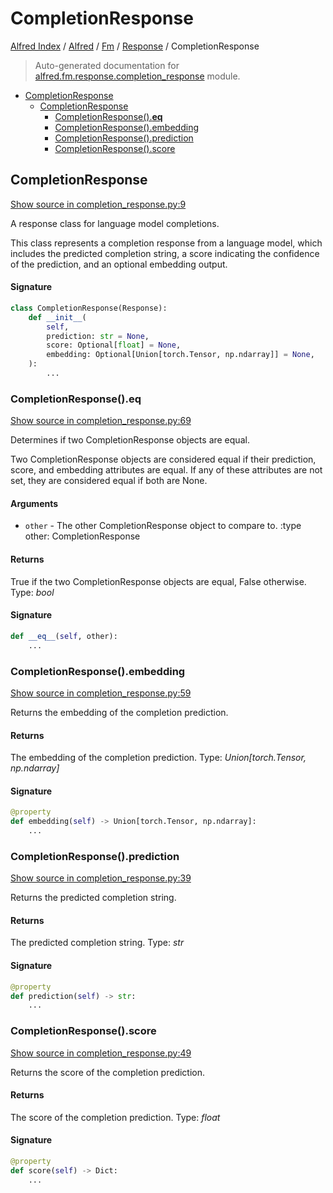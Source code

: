 # CompletionResponse

[Alfred Index](../../../README.md#alfred-index) /
[Alfred](../../index.md#alfred) /
[Fm](../index.md#fm) /
[Response](./index.md#response) /
CompletionResponse

> Auto-generated documentation for [alfred.fm.response.completion_response](../../../../alfred/fm/response/completion_response.py) module.

- [CompletionResponse](#completionresponse)
  - [CompletionResponse](#completionresponse-1)
    - [CompletionResponse().__eq__](#completionresponse()__eq__)
    - [CompletionResponse().embedding](#completionresponse()embedding)
    - [CompletionResponse().prediction](#completionresponse()prediction)
    - [CompletionResponse().score](#completionresponse()score)

## CompletionResponse

[Show source in completion_response.py:9](../../../../alfred/fm/response/completion_response.py#L9)

A response class for language model completions.

This class represents a completion response from a language model,
which includes the predicted completion string, a score indicating
the confidence of the prediction, and an optional embedding output.

#### Signature

```python
class CompletionResponse(Response):
    def __init__(
        self,
        prediction: str = None,
        score: Optional[float] = None,
        embedding: Optional[Union[torch.Tensor, np.ndarray]] = None,
    ):
        ...
```

### CompletionResponse().__eq__

[Show source in completion_response.py:69](../../../../alfred/fm/response/completion_response.py#L69)

Determines if two CompletionResponse objects are equal.

Two CompletionResponse objects are considered equal if their prediction,
score, and embedding attributes are equal. If any of these attributes are not set,
they are considered equal if both are None.

#### Arguments

- `other` - The other CompletionResponse object to compare to.
:type other: CompletionResponse

#### Returns

True if the two CompletionResponse objects are equal, False otherwise.
Type: *bool*

#### Signature

```python
def __eq__(self, other):
    ...
```

### CompletionResponse().embedding

[Show source in completion_response.py:59](../../../../alfred/fm/response/completion_response.py#L59)

Returns the embedding of the completion prediction.

#### Returns

The embedding of the completion prediction.
Type: *Union[torch.Tensor, np.ndarray]*

#### Signature

```python
@property
def embedding(self) -> Union[torch.Tensor, np.ndarray]:
    ...
```

### CompletionResponse().prediction

[Show source in completion_response.py:39](../../../../alfred/fm/response/completion_response.py#L39)

Returns the predicted completion string.

#### Returns

The predicted completion string.
Type: *str*

#### Signature

```python
@property
def prediction(self) -> str:
    ...
```

### CompletionResponse().score

[Show source in completion_response.py:49](../../../../alfred/fm/response/completion_response.py#L49)

Returns the score of the completion prediction.

#### Returns

The score of the completion prediction.
Type: *float*

#### Signature

```python
@property
def score(self) -> Dict:
    ...
```


